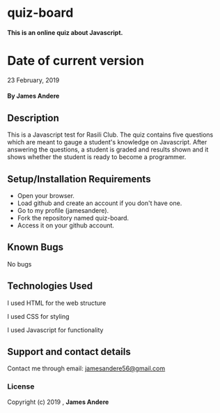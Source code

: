 # quiz-board
#### This is an online quiz about Javascript.
# Date of current version
23 February, 2019
#### By **James Andere**
## Description
This is a Javascript test for Rasili Club. The quiz contains five questions which are meant to gauge a student's knowledge on Javascript. After answering the questions, a student is graded and results shown and it shows whether the student is ready to become a programmer.
## Setup/Installation Requirements
* Open your browser.
* Load github and create an account if you don't have one.
* Go to my profile (jamesandere).
* Fork the repository named quiz-board.
* Access it on your github account.
## Known Bugs
No bugs
## Technologies Used
I used HTML for the web structure

I used CSS for styling

I used Javascript for functionality
## Support and contact details
Contact me through email: jamesandere56@gmail.com
### License
Copyright (c) 2019 , **James Andere**
